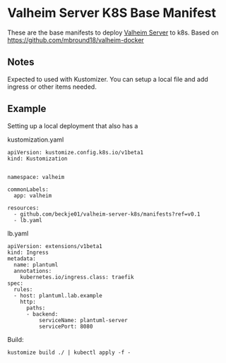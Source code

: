 # Valheim Server K8S Base Manifest


These are the base manifests to deploy [Valheim Server](https://www.valheimgame.com/) to k8s. Based on https://github.com/mbround18/valheim-docker


## Notes

Expected to used with Kustomizer. You can setup a local file and add ingress or other items needed.

## Example

Setting up a local deployment that also has a

kustomization.yaml
```
apiVersion: kustomize.config.k8s.io/v1beta1
kind: Kustomization


namespace: valheim

commonLabels:
  app: valheim

resources:
  - github.com/beckje01/valheim-server-k8s/manifests?ref=v0.1
  - lb.yaml
```

lb.yaml
```
apiVersion: extensions/v1beta1
kind: Ingress
metadata:
  name: plantuml
  annotations:
    kubernetes.io/ingress.class: traefik
spec:
  rules:
  - host: plantuml.lab.example
    http:
      paths:
      - backend:
          serviceName: plantuml-server
          servicePort: 8080
```

Build:
```
kustomize build ./ | kubectl apply -f -
```